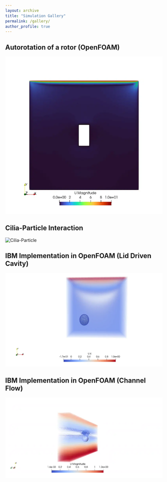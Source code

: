 ```yaml
---
layout: archive
title: "Simulation Gallery"
permalink: /gallery/
author_profile: true
---
```


<div class="simulation-gallery">
 
  <div class="simulation-item">
    <div class="simulation-animation">
      <h2> Autorotation of a rotor (OpenFOAM)</h2>
      <img src="/images/cfd_gallery/inducedRotor2D.webp" alt="Rotor Autorotation">
    </div>
  </div>
  
  <div class="simulation-item">
    <div class="simulation-animation">
      <h2>Cilia-Particle Interaction</h2>
      <img src="/images/cfd_gallery/ibm_ellipse.webp" alt="Cilia-Particle">
    </div>
    <div class="simulation-description">
      <!--<p><strong>Parameters:</strong></p>
      <ul>
        <li>Reynolds Number: 10000</li>
        <li>Grid Resolution: 256 x 256</li>
        <li>Time Step: 0.001s</li>
      </ul>
      <p>Cilia-Particle interaction</p>-->
    </div>
  </div>

  <div class="simulation-item">
    <div class="simulation-animation">
      <h2>IBM Implementation in OpenFOAM (Lid Driven Cavity)</h2>
      <img src="/images/cfd_gallery/3d_particle.webp" alt="IBM LDC">
    </div>
  </div>
  
  <div class="simulation-item">
    <div class="simulation-animation">
      <h2>IBM Implementation in OpenFOAM (Channel Flow)</h2>
      <img src="/images/cfd_gallery/channel_particle.webp" alt="Channel FLow">
    </div>
  </div>
</div>
